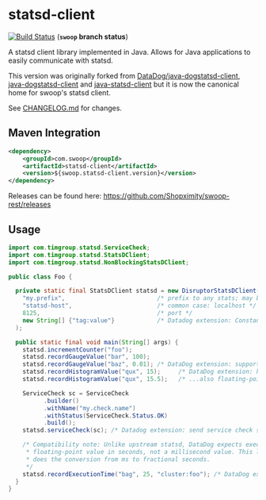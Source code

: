 statsd-client
=============

[![Build Status](https://travis-ci.org/swoop-inc/statsd-client.svg?branch=swoop)](https://travis-ci.org/swoop-inc/statsd-client/builds) (**`swoop` branch status**)

A statsd client library implemented in Java. Allows for Java applications to easily communicate with statsd.

This version was originally forked from [DataDog/java-dogstatsd-client](https://github.com/DataDog/java-dogstatsd-client), [java-dogstatsd-client](https://github.com/indeedeng/java-dogstatsd-client) and [java-statsd-client](https://github.com/youdevise/java-statsd-client) but it is now the canonical home for swoop's statsd client.

See [CHANGELOG.md](CHANGELOG.md) for changes.

Maven Integration
-----------------

```xml
<dependency>
    <groupId>com.swoop</groupId>
    <artifactId>statsd-client</artifactId>
    <version>${swoop.statsd-client.version}</version>
</dependency>
```

Releases can be found here: <https://github.com/Shopximity/swoop-rest/releases>

Usage
-----
```java
import com.timgroup.statsd.ServiceCheck;
import com.timgroup.statsd.StatsDClient;
import com.timgroup.statsd.NonBlockingStatsDClient;

public class Foo {

  private static final StatsDClient statsd = new DisruptorStatsDClient(
    "my.prefix",                          /* prefix to any stats; may be null or empty string */
    "statsd-host",                        /* common case: localhost */
    8125,                                 /* port */
    new String[] {"tag:value"}            /* Datadog extension: Constant tags, always applied */
  );

  public static final void main(String[] args) {
    statsd.incrementCounter("foo");
    statsd.recordGaugeValue("bar", 100);
    statsd.recordGaugeValue("baz", 0.01); /* DataDog extension: support for floating-point gauges */
    statsd.recordHistogramValue("qux", 15);     /* DataDog extension: histograms */
    statsd.recordHistogramValue("qux", 15.5);   /* ...also floating-point */

    ServiceCheck sc = ServiceCheck
          .builder()
          .withName("my.check.name")
          .withStatus(ServiceCheck.Status.OK)
          .build();
    statsd.serviceCheck(sc); /* Datadog extension: send service check status */

    /* Compatibility note: Unlike upstream statsd, DataDog expects execution times to be a
     * floating-point value in seconds, not a millisecond value. This library
     * does the conversion from ms to fractional seconds.
     */
    statsd.recordExecutionTime("bag", 25, "cluster:foo"); /* DataDog extension: cluster tag */
  }
}
```
